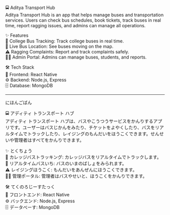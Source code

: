 🚍 Aditya Transport Hub  
Aditya Transport Hub is an app that helps manage buses and transportation services. Users can check bus schedules, book tickets, track buses in real time, report ragging issues, and admins can manage all operations.  

✨ Features  
🚌 College Bus Tracking: Track college buses in real time.  
📍 Live Bus Location: See buses moving on the map.  
⚠️ Ragging Complaints: Report and track complaints safely.  
👨‍💼 Admin Portal: Admins can manage buses, students, and reports.  

🛠️ Tech Stack  
📱 Frontend: React Native  
⚙️ Backend: Node.js, Express  
🗄️ Database: MongoDB  

---

にほんごばん  

🚍 アディティ トランスポート ハブ  
アディティ トランスポート ハブは、バスやこうつうサービスをかんりするアプリです。ユーザーはバスじかんをみたり、チケットをよやくしたり、バスをリアルタイムでトラックしたり、レイジングのもんだいをほうこくできます。せんせいや管理者はすべてをかんりできます。  

✨ とくちょう  
🚌 カレッジバストラッキング: カレッジバスをリアルタイムでトラックします。  
📍 リアルタイムバスいち: バスのいまのばしょをみられます。  
⚠️ レイジングほうこく: もんだいをあんぜんにほうこくできます。  
👨‍💼 管理ポータル: 管理者はバスやせいと、ほうこくをかんりできます。  

🛠️ てくのろじーすたっく  
📱 フロントエンド: React Native  
⚙️ バックエンド: Node.js, Express  
🗄️ データべーす: MongoDB
